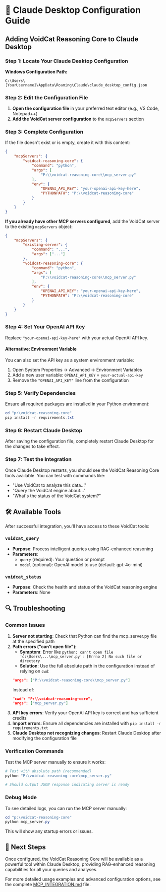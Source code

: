 # 🔧 Claude Desktop Configuration Guide

## Adding VoidCat Reasoning Core to Claude Desktop

### Step 1: Locate Your Claude Desktop Configuration

**Windows Configuration Path:**

```text
C:\Users\[YourUsername]\AppData\Roaming\Claude\claude_desktop_config.json
```

### Step 2: Edit the Configuration File

1. **Open the configuration file** in your preferred text editor (e.g., VS Code, Notepad++)
2. **Add the VoidCat server configuration** to the `mcpServers` section

### Step 3: Complete Configuration

If the file doesn't exist or is empty, create it with this content:

```json
{
    "mcpServers": {
        "voidcat-reasoning-core": {
            "command": "python",
            "args": [
                "P:\\voidcat-reasoning-core\\mcp_server.py"
            ],
            "env": {
                "OPENAI_API_KEY": "your-openai-api-key-here",
                "PYTHONPATH": "P:\\voidcat-reasoning-core"
            }
        }
    }
}
```

**If you already have other MCP servers configured**, add the VoidCat server to the existing `mcpServers` object:

```json
{
    "mcpServers": {
        "existing-server": {
            "command": "...",
            "args": ["..."]
        },
        "voidcat-reasoning-core": {
            "command": "python",
            "args": [
                "P:\\voidcat-reasoning-core\\mcp_server.py"
            ],
            "env": {
                "OPENAI_API_KEY": "your-openai-api-key-here",
                "PYTHONPATH": "P:\\voidcat-reasoning-core"
            }
        }
    }
}
```

### Step 4: Set Your OpenAI API Key

Replace `"your-openai-api-key-here"` with your actual OpenAI API key.

#### Alternative: Environment Variable

You can also set the API key as a system environment variable:

1. Open System Properties → Advanced → Environment Variables
2. Add a new user variable: `OPENAI_API_KEY` = `your-actual-api-key`
3. Remove the `"OPENAI_API_KEY"` line from the configuration

### Step 5: Verify Dependencies

Ensure all required packages are installed in your Python environment:

```powershell
cd "p:\voidcat-reasoning-core"
pip install -r requirements.txt
```

### Step 6: Restart Claude Desktop

After saving the configuration file, completely restart Claude Desktop for the changes to take effect.

### Step 7: Test the Integration

Once Claude Desktop restarts, you should see the VoidCat Reasoning Core tools available. You can test with commands like:

- "Use VoidCat to analyze this data..."
- "Query the VoidCat engine about..."
- "What's the status of the VoidCat system?"

## 🛠️ Available Tools

After successful integration, you'll have access to these VoidCat tools:

### `voidcat_query`

- **Purpose**: Process intelligent queries using RAG-enhanced reasoning
- **Parameters**:
  - `query` (required): Your question or prompt
  - `model` (optional): OpenAI model to use (default: gpt-4o-mini)

### `voidcat_status`

- **Purpose**: Check the health and status of the VoidCat reasoning engine
- **Parameters**: None

## 🔍 Troubleshooting

### Common Issues

1. **Server not starting**: Check that Python can find the mcp_server.py file at the specified path
2. **Path errors ("can't open file")**: 
   - **Symptom**: Error like `python: can't open file 'c:\Users\...\mcp_server.py': [Errno 2] No such file or directory`
   - **Solution**: Use the full absolute path in the configuration instead of relying on `cwd`:
   ```json
   "args": ["P:\\voidcat-reasoning-core\\mcp_server.py"]
   ```
   Instead of:
   ```json
   "cwd": "P:\\voidcat-reasoning-core",
   "args": ["mcp_server.py"]
   ```
3. **API key errors**: Verify your OpenAI API key is correct and has sufficient credits
4. **Import errors**: Ensure all dependencies are installed with `pip install -r requirements.txt`
5. **Claude Desktop not recognizing changes**: Restart Claude Desktop after modifying the configuration file

### Verification Commands

Test the MCP server manually to ensure it works:

```powershell
# Test with absolute path (recommended)
python "P:\voidcat-reasoning-core\mcp_server.py"

# Should output JSON response indicating server is ready
```

### Debug Mode

To see detailed logs, you can run the MCP server manually:

```powershell
cd "p:\voidcat-reasoning-core"
python mcp_server.py
```

This will show any startup errors or issues.

## 🎯 Next Steps

Once configured, the VoidCat Reasoning Core will be available as a powerful tool within Claude Desktop, providing RAG-enhanced reasoning capabilities for all your queries and analyses.

For more detailed usage examples and advanced configuration options, see the complete [MCP_INTEGRATION.md](MCP_INTEGRATION.md) file.
